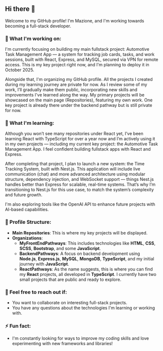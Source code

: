 ## Hi there 👋

Welcome to my GitHub profile! I'm Mazione, and I'm working towards becoming a full-stack developer.

### 🔭 What I'm working on:
I'm currently focusing on building my main fullstack project:
Automotive Task Management App — a system for tracking job cards, tasks, and work sessions, built with React, Express, and MySQL, secured via VPN for remote access.
This is my key project right now, and I'm planning to deploy it in October 2025.

Alongside that, I'm organizing my GitHub profile. All the projects I created during my learning journey are private for now.
As I review some of my work, I’ll gradually make them public, incorporating new skills and improvements I've learned along the way.
My primary projects will be showcased on the main page (Repositories), featuring my own work. One key project is already there under the backend pathway but is still private for now.

### 🌱 What I'm learning:
Although you won’t see many repositories under React yet, I’ve been learning React with TypeScript for over a year now and I’m actively using it in my own projects — including my current key project: the Automotive Task Management App. I feel confident building fullstack apps with React and Express.

After completing that project, I plan to launch a new system: the Time Tracking System, built with Nest.js.
This application will include live communication (chat) and more advanced architecture using modular structure, dependency injection, and WebSocket support — things Nest.js handles better than Express for scalable, real-time systems.
That’s why I’m transitioning to Nest.js for this use case, to match the system’s complexity and future growth.

I'm also exploring tools like the OpenAI API to enhance future projects with AI-based capabilities.
### 📂 Profile Structure:
- **Main Repositories**: This is where my key projects will be displayed.
- **Organizations**: 
  - **MyFrontEndPathways**: This includes technologies like **HTML**, **CSS**, **SCSS**, **Bootstrap**, and some **JavaScript**.
  - **BackendPathways**: A focus on backend development using **Node.js**, **Express.js**, **MySQL**, **MongoDB**, **TypeScript**, and my initial journey with **JavaScript**.
  - **ReactPathways**: As the name suggests, this is where you can find my **React** projects, all developed in **TypeScript**. I currently have two small projects that are public and ready to explore.

### 💬 Feel free to reach out if:
- You want to collaborate on interesting full-stack projects.
- You have any questions about the technologies I'm learning or working with.

### ⚡ Fun fact:
- I'm constantly looking for ways to improve my coding skills and love experimenting with new frameworks and libraries!
